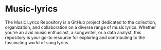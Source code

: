 # Music-lyrics
The Music Lyrics Repository is a GitHub project dedicated to the collection, organization, and collaboration on a diverse range of music lyrics. Whether you're an avid music enthusiast, a songwriter, or a data analyst, this repository is your go-to resource for exploring and contributing to the fascinating world of song lyrics.
